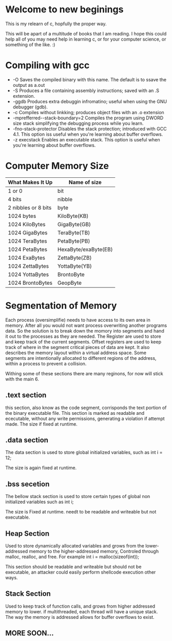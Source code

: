 # Welcome to new beginings

This is my relearn of c, hopfully the proper way.

This will be apart of a multitude of books that I am reading. I hope this could
help all of you may need help in learning c, or for your computer science, or
something of the like. :)

# Compiling with gcc 

- -O <filename> Saves the compiled binary with this name. The
            default is to ssave the output as a.out
- -S Produces a file containing assembly instructions; saved with an .S
            extension.
- -ggdb Produces extra debuggin infromatino; useful when using the GNU
            debugger (gdb).
- -c Compiles without linkking; produces object files with an
            .o extension
- -mprefferred--stack-boundary=2  Compiles the program using DWORD size stack
            simplifying the debugging process while you learn.
- -fno-stack-protector    Disables the stack protection; introduced with GCC
            4.1. This option iss useful when you're learning about buffer
            overflows.
- -z execstack    Enables an executable stack. This option is useful when
            you're learning about buffer overflows.


# Computer Memory Size

|What Makes It Up        |Name of size          |
|------------------------|----------------------|
|1 or 0                  |bit                   |
|4 bits                  |nibble                |
|2 nibbles or 8 bits     |byte                  |
|1024 bytes              |KiloByte(KB)          |
|1024 KiloBytes          |GigaByte(GB)          |
|1024 GigaBytes          |TeraByte(TB)          |
|1024 TeraBytes          |PetaByte(PB)          |
|1024 PetaBytes          |HexaByte/exaByte(EB)  |
|1024 ExaBytes           |ZettaByte(ZB)         |
|1024 ZettaBytes         |YottaByte(YB)         |
|1024 YottaBytes         |BrontoByte            |
|1024 BrontoBytes        |GeopByte              |


# Segmentation of Memory

Each process (oversimplifie) needs to have access to its own area in memory.
After all you would not want process overwriting another programs data. So the
solution is to break down the momory into segments and hand it out to the
processes as they are needed. The Register are used to store and keep track of
the current segments. Offset registers are used to keep track of where in the
segment critical pieces of data are kept. It also describes the memory layout
within a virtual address space. Some segments are intentionally allocated to
different regions of the address, within a process to prevent a collision.

Withing some of these sections there are many reginons, for now will stick with
the main 6.

## .text section

this section, also know as the code segment, corrisponds the text portion of the
binary executable file. This section is marked as readable and ececutable,
without any write permissions, generating a violation if attempt made. The size
if fixed at runtime.

## .data section

The data section is used to store global initialized variables, such as
        int i = 12;

The size is again fixed at runtime.

## .bss secetion

The bellow stack section is used to store certain types of global non
initialized variables such as
        int i;

The size is Fixed at runtime. needt to be readable and writeable but not
executable.


## Heap Section

Used to store dynamically allocated variables and grows from the lower-addressed
memory to the higher-addressed memory, Controled through malloc, realloc, and
free. For example
        int i = malloc(sizeof(int));

This section should be readable and writeable but should not be executable, an
attacker could easily perform shellcode execution other ways.


## Stack Section

Used to keep track of function calls, and grows from higher addressed memory to
lower. if multithreaded, each thread will have a unique stack. The way the
memory is addressed allows for buffer overflows to exist.

## MORE SOON...



<!-- vim: tw=80
-->
